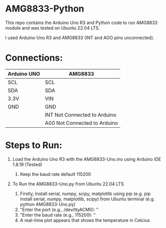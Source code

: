 # AMG8833-Python
This repo contains the Arduino Uno R3 and Python code to run AMG8833 module and was tested on Ubuntu 22.04 LTS.

I used Arduino Uno R3 and AMG8833 (INT and AOO pins unconnected).

# Connections:

| Arduino UNO  | AMG8833 |
| ------------- | ------------- |
| SCL  | SCL  |
| SDA  | SDA  |
| 3.3V  | VIN  |
| GND  | GND  |
|   | INT Not Connected to Arduino  |
|   | A00 Not Connected to Arduino  |   

# Steps to Run:
1. Load the Arduino Uno R3 with the AMG8833-Uno.ino using Arduino IDE 1.8.19 (Tested)
   1. Keep the baud rate default 115200
 
2. To Run the AMG8833-Uno.py from Ubuntu 22.04 LTS
   1. Firstly, Install serial, numpy, scipy, matplotlib using pip (e.g. pip install serial, numpy, matplotlib, scipy) from Ubuntu terminal (e.g. python AMG8833-Uno.py)
   2.  "Enter the port (e.g., /dev/ttyACM0): "
   3.  "Enter the baud rate (e.g., 115200): "
   4.  A real-time plot appears that shows the temperature in Celcius

